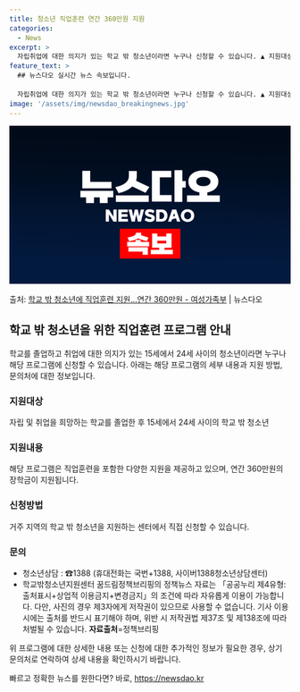 ```yaml
---
title: 청소년 직업훈련 연간 360만원 지원
categories:
  - News
excerpt: >
  자립취업에 대한 의지가 있는 학교 밖 청소년이라면 누구나 신청할 수 있습니다. ▲ 지원대상   자립취업을 희…
feature_text: >
  ## 뉴스다오 실시간 뉴스 속보입니다.

  자립취업에 대한 의지가 있는 학교 밖 청소년이라면 누구나 신청할 수 있습니다. ▲ 지원대상   자립취업을 희…
image: '/assets/img/newsdao_breakingnews.jpg'
---
```


![뉴스다오 속보](/assets/img/newsdao_breakingnews.jpg)

<p>출처: <a href="https://newsdao.kr/3705" rel="dofollow">학교 밖 청소년에 직업훈련 지원…연간 360만원 - 여성가족부</a> | 뉴스다오</p>

<h2 data-ke-size="size26">학교 밖 청소년을 위한 직업훈련 프로그램 안내</h2>

<p data-ke-size="size16">학교를 졸업하고 취업에 대한 의지가 있는 15세에서 24세 사이의 청소년이라면 누구나 해당 프로그램에 신청할 수 있습니다. 아래는 해당 프로그램의 세부 내용과 지원 방법, 문의처에 대한 정보입니다.</p>

<h3>지원대상</h3>
<p data-ke-size="size16">자립 및 취업을 희망하는 학교를 졸업한 후 15세에서 24세 사이의 학교 밖 청소년</p>

<h3>지원내용</h3>
<p data-ke-size="size16">해당 프로그램은 직업훈련을 포함한 다양한 지원을 제공하고 있으며, 연간 360만원의 장학금이 지원됩니다.</p>

<h3>신청방법</h3>
<p data-ke-size="size16">거주 지역의 학교 밖 청소년을 지원하는 센터에서 직접 신청할 수 있습니다.</p>

<h3>문의</h3>
<ul>
    <li>청소년상담 : ☎1388 (휴대전화는 국번+1388, 사이버1388청소년상담센터)</li>
    <li>학교밖청소년지원센터 꿈드림정책브리핑의 정책뉴스 자료는 「공공누리 제4유형:출처표시+상업적 이용금지+변경금지」의 조건에 따라 자유롭게 이용이 가능합니다. 다만, 사진의 경우 제3자에게 저작권이 있으므로 사용할 수 없습니다. 기사 이용 시에는 출처를 반드시 표기해야 하며, 위반 시 저작권법 제37조 및 제138조에 따라 처벌될 수 있습니다. <b>자료출처</b>=정책브리핑</li>
</ul>

<p data-ke-size="size16">위 프로그램에 대한 상세한 내용 또는 신청에 대한 추가적인 정보가 필요한 경우, 상기 문의처로 연락하여 상세 내용을 확인하시기 바랍니다.</p>
 

빠르고 정확한 뉴스를 원한다면? 바로, <a href="https://newsdao.kr" rel="dofollow">https://newsdao.kr</a>


